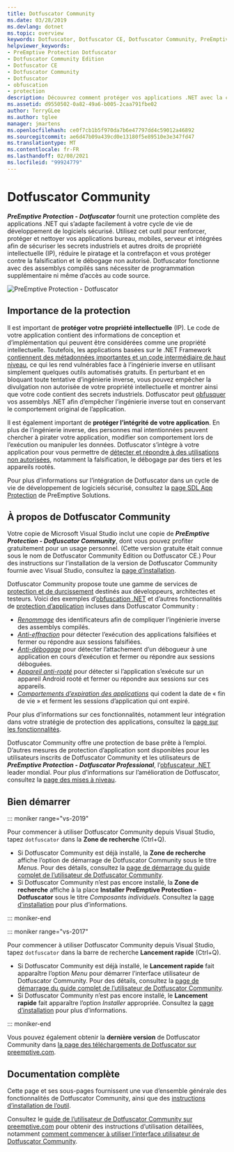 ```yaml
---
title: Dotfuscator Community
ms.date: 03/28/2019
ms.devlang: dotnet
ms.topic: overview
keywords: Dotfuscator, Dotfuscator CE, Dotfuscator Community, PreEmptive, PreEmptive Solutions, PreEmptive Protection, protection, community edition, obfuscation, .NET, gratuit, Visual Studio 2019, Visual Studio 2017, Visual Studio
helpviewer_keywords:
- PreEmptive Protection Dotfuscator
- Dotfuscator Community Edition
- Dotfuscator CE
- Dotfuscator Community
- Dotfuscator
- obfuscation
- protection
description: Découvrez comment protéger vos applications .NET avec la copie gratuite de Dotfuscator Community incluse dans Visual Studio.
ms.assetid: d9550502-0a82-49a6-b005-2caa791fbe02
author: TerryGLee
ms.author: tglee
manager: jmartens
ms.openlocfilehash: ce0f7cb1b5f970da7b6e47797dd4c59012a46892
ms.sourcegitcommit: ae6d47b09a439cd0e13180f5e89510e3e347fd47
ms.translationtype: MT
ms.contentlocale: fr-FR
ms.lasthandoff: 02/08/2021
ms.locfileid: "99924779"
---
```

# <a name="dotfuscator-community"></a>Dotfuscator Community

***PreEmptive Protection - Dotfuscator*** fournit une protection complète des applications .NET qui s’adapte facilement à votre cycle de vie de développement de logiciels sécurisé.
Utilisez cet outil pour renforcer, protéger et nettoyer vos applications bureau, mobiles, serveur et intégrées afin de sécuriser les secrets industriels et autres droits de propriété intellectuelle (IP), réduire le piratage et la contrefaçon et vous protéger contre la falsification et le débogage non autorisé.
Dotfuscator fonctionne avec des assemblys compilés sans nécessiter de programmation supplémentaire ni même d’accès au code source.

![PreEmptive Protection - Dotfuscator](media/header.svg)

## <a name="why-protection-matters"></a>Importance de la protection

Il est important de **protéger votre propriété intellectuelle** (IP).
Le code de votre application contient des informations de conception et d’implémentation qui peuvent être considérées comme une propriété intellectuelle.
Toutefois, les applications basées sur le .NET Framework [contiennent des métadonnées importantes et un code intermédiaire de haut niveau][assemblies], ce qui les rend vulnérables face à l’ingénierie inverse en utilisant simplement quelques outils automatisés gratuits.
En perturbant et en bloquant toute tentative d’ingénierie inverse, vous pouvez empêcher la divulgation non autorisée de votre propriété intellectuelle et montrer ainsi que votre code contient des secrets industriels.
Dotfuscator peut [obfusquer][obfuscation] vos assemblys .NET afin d’empêcher l’ingénierie inverse tout en conservant le comportement original de l’application.

Il est également important de **protéger l’intégrité de votre application**.
En plus de l’ingénierie inverse, des personnes mal intentionnées peuvent chercher à pirater votre application, modifier son comportement lors de l’exécution ou manipuler les données.
Dotfuscator s’intègre à votre application pour vous permettre de [détecter et répondre à des utilisations non autorisées][checks], notamment la falsification, le débogage par des tiers et les appareils rootés.

Pour plus d’informations sur l’intégration de Dotfuscator dans un cycle de vie de développement de logiciels sécurisé, consultez la [page SDL App Protection][sdl-protection] de PreEmptive Solutions.

## <a name="about-dotfuscator-community"></a>À propos de Dotfuscator Community

Votre copie de Microsoft Visual Studio inclut une copie de ***PreEmptive Protection - Dotfuscator Community***, dont vous pouvez profiter gratuitement pour un usage personnel.
(Cette version gratuite était connue sous le nom de Dotfuscator Community Edition ou Dotfuscator CE.) Pour des instructions sur l’installation de la version de Dotfuscator Community fournie avec Visual Studio, consultez la [page d’installation][install].

Dotfuscator Community propose toute une gamme de services de [protection et de durcissement][software-protection] destinés aux développeurs, architectes et testeurs.
Voici des exemples d’[obfuscation .NET][obfuscation] et d’autres fonctionnalités de [protection d’application][app-protection] incluses dans Dotfuscator Community :

* *[Renommage][renaming]* des identificateurs afin de compliquer l’ingénierie inverse des assemblys compilés.
* *[Anti-effraction][tamper]* pour détecter l’exécution des applications falsifiées et fermer ou répondre aux sessions falsifiées.
* *[Anti-débogage][debug]* pour détecter l’attachement d’un débogueur à une application en cours d’exécution et fermer ou répondre aux sessions déboguées.
* *[Appareil anti-rooté][root]* pour détecter si l’application s’exécute sur un appareil Android rooté et fermer ou répondre aux sessions sur ces appareils.
* *[Comportements d’expiration des applications][shelflife]* qui codent la date de « fin de vie » et ferment les sessions d’application qui ont expiré.

Pour plus d’informations sur ces fonctionnalités, notamment leur intégration dans votre stratégie de protection des applications, consultez la [page sur les fonctionnalités][capabilities].

Dotfuscator Community offre une protection de base prête à l’emploi.
D’autres mesures de protection d’application sont disponibles pour les utilisateurs inscrits de Dotfuscator Community et les utilisateurs de ***PreEmptive Protection - Dotfuscator Professional***, l’[obfuscateur .NET][net-obfuscator] leader mondial.
Pour plus d’informations sur l’amélioration de Dotfuscator, consultez la [page des mises à niveau][upgrades].

## <a name="getting-started"></a>Bien démarrer

::: moniker range="vs-2019"

Pour commencer à utiliser Dotfuscator Community depuis Visual Studio, tapez `dotfuscator` dans la **Zone de recherche** (Ctrl+Q).

* Si Dotfuscator Community est déjà installé, la **Zone de recherche** affiche l’option de démarrage de Dotfuscator Community sous le titre *Menus*. Pour des détails, consultez la [page de démarrage du guide complet de l’utilisateur de Dotfuscator Community][get-started].
* Si Dotfuscator Community n’est pas encore installé, la **Zone de recherche** affiche à la place **Installer PreEmptive Protection - Dotfuscator** sous le titre *Composants individuels*. Consultez la [page d’installation][install] pour plus d’informations.

::: moniker-end

::: moniker range="vs-2017"

Pour commencer à utiliser Dotfuscator Community depuis Visual Studio, tapez `dotfuscator` dans la barre de recherche **Lancement rapide** (Ctrl+Q).

* Si Dotfuscator Community est déjà installé, le **Lancement rapide** fait apparaître l’option *Menu* pour démarrer l’interface utilisateur de Dotfuscator Community. Pour des détails, consultez la [page de démarrage du guide complet de l’utilisateur de Dotfuscator Community][get-started].
* Si Dotfuscator Community n’est pas encore installé, le **Lancement rapide** fait apparaître l’option *Installer* appropriée. Consultez la [page d’installation][install] pour plus d’informations.

::: moniker-end

Vous pouvez également obtenir la **dernière version** de Dotfuscator Community dans [la page des téléchargements de Dotfuscator sur preemptive.com][download].

## <a name="full-documentation"></a>Documentation complète

Cette page et ses sous-pages fournissent une vue d’ensemble générale des fonctionnalités de Dotfuscator Community, ainsi que des [instructions d’installation de l’outil][install].

Consultez le [guide de l’utilisateur de Dotfuscator Community sur preemptive.com][full] pour obtenir des instructions d’utilisation détaillées, notamment [comment commencer à utiliser l’interface utilisateur de Dotfuscator Community][get-started].

<!-- Copyright © 2019 PreEmptive Solutions, LLC -->

[assemblies]:  /dotnet/standard/assembly-format
[software-protection]:  https://www.preemptive.com/software-protection
[obfuscation]:  https://www.preemptive.com/obfuscation
[app-protection]:  https://www.preemptive.com/application-protection
[sdl-protection]:  https://www.preemptive.com/solutions/SDL-App-Protection
[net-obfuscator]:  https://www.preemptive.com/products/dotfuscator/overview
[download]:  https://www.preemptive.com/products/dotfuscator/downloads

[install]:  install.md
[capabilities]:  capabilities.md
[upgrades]:  upgrades.md

[get-started]:  https://www.preemptive.com/dotfuscator/ce/docs/help/gui_getstarted.html

[renaming]:  https://www.preemptive.com/dotfuscator/ce/docs/help/obfuscation_renaming.html

[checks]:  https://www.preemptive.com/dotfuscator/ce/docs/help/checks_overview.html
[tamper]:  https://www.preemptive.com/dotfuscator/ce/docs/help/checks_tamper.html
[debug]:  https://www.preemptive.com/dotfuscator/ce/docs/help/checks_debug.html
[root]: https://www.preemptive.com/dotfuscator/ce/docs/help/checks_root.html
[shelflife]:  https://www.preemptive.com/dotfuscator/ce/docs/help/checks_shelflife.html

[full]:  https://www.preemptive.com/dotfuscator/ce/docs/help/index.html
